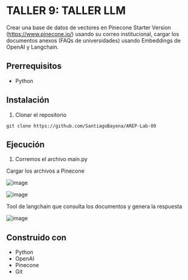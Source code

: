 # TALLER 9: TALLER LLM

Crear una base de datos de vectores en Pinecone Starter Version (https://www.pinecone.io/) usando su correo institucional, cargar los documentos anexos (FAQs de universidades) usando Embeddings de OpenAI y Langchain.

## Prerrequisitos
- Python

## Instalación

1. Clonar el repositorio

```
git clone https://github.com/SantiagoBayona/AREP-Lab-09
```

## Ejecución

1. Corremos el archivo main.py

Cargar los archivos a Pinecone

![image](https://github.com/SantiagoBayona/AREP-Lab-09/assets/64861204/40e5d45f-1146-4317-8780-1795a2edbbd9)

![image](https://github.com/SantiagoBayona/AREP-Lab-09/assets/64861204/f006cc38-ccc5-4355-80df-967b85f7cca1)

Tool de langchain que consulta los documentos y genera la respuesta

![image](https://github.com/SantiagoBayona/AREP-Lab-09/assets/64861204/265a4d15-1844-417c-9794-9e7b4fea415c)

## Construido con

- Python
- OpenAI
- Pinecone
- Git

